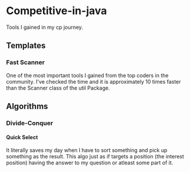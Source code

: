 # Competitive-in-java
Tools I gained in my cp journey.
## Templates
### Fast Scanner
One of the most important tools I gained from the top coders in the community. I've checked the time and it is approximately 10 times faster than the Scanner class of the util Package.
## Algorithms
### Divide-Conquer
#### Quick Select
It literally saves my day when I have to sort something and pick up something as the result. This algo just as if targets a position (the interest position) having the answer to my question or atleast some part of it.
